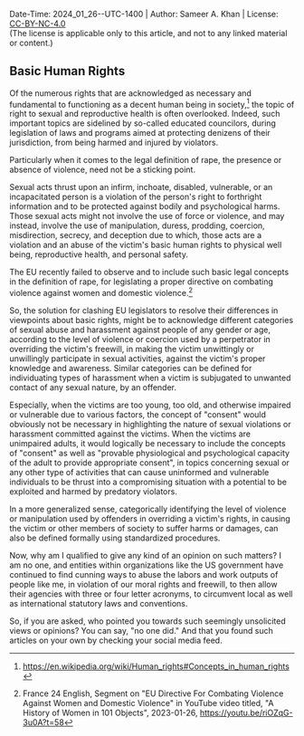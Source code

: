 Date-Time: 2024_01_26--UTC-1400 | Author: Sameer A. Khan | License: [CC-BY-NC-4.0](https://creativecommons.org/licenses/by-nc/4.0/deed.en) <br/>(The license is applicable only to this article, and not to any linked material or content.)

## Basic Human Rights

Of the numerous rights that are acknowledged as necessary and fundamental to functioning as a decent human being in society,[^1] the topic of right to sexual and reproductive health is often overlooked. Indeed, such important topics are sidelined by so-called educated councilors, during legislation of laws and programs aimed at protecting denizens of their jurisdiction, from being harmed and injured by violators. 

Particularly when it comes to the legal definition of rape, the presence or absence of violence, need not be a sticking point. 

Sexual acts thrust upon an infirm, inchoate, disabled, vulnerable, or an incapacitated person is a violation of the person's right to forthright information and to be protected against bodily and psychological harms. Those sexual acts might not involve the use of force or violence, and may instead, involve the use of manipulation, duress, prodding, coercion, misdirection, secrecy, and deception due to which, those acts are a violation and an abuse of the victim's basic human rights to physical well being, reproductive health, and personal safety. 

The EU recently failed to observe and to include such basic legal concepts in the definition of rape, for legislating a proper directive on combating violence against women and domestic violence.[^2] 

So, the solution for clashing EU legislators to resolve their differences in viewpoints about basic rights, might be to acknowledge different categories of sexual abuse and harassment against people of any gender or age, according to the level of violence or coercion used by a perpetrator in overriding the victim's freewill, in making the victim unwittingly or unwillingly participate in sexual activities, against the victim's proper knowledge and awareness. Similar categories can be defined for individuating types of harassment when a victim is subjugated to unwanted contact of any sexual nature, by an offender. 

Especially, when the victims are too young, too old, and otherwise impaired or vulnerable due to various factors, the concept of "consent" would obviously not be necessary in highlighting the nature of sexual violations or harassment committed against the victims. When the victims are unimpaired adults, it would logically be necessary to include the concepts of "consent" as well as "provable physiological and psychological capacity of the adult to provide appropriate consent", in topics concerning sexual or any other type of activities that can cause uninformed and vulnerable individuals to be thrust into a compromising situation with a potential to be exploited and harmed by predatory violators. 

In a more generalized sense, categorically identifying the level of violence or manipulation used by offenders in overriding a victim's rights, in causing the victim or other members of society to suffer harms or damages, can also be defined formally using standardized procedures. 

Now, why am I qualified to give any kind of an opinion on such matters? I am no one, and entities within organizations like the US government have continued to find cunning ways to abuse the labors and work outputs of people like me, in violation of our moral rights and freewill, to then allow their agencies with three or four letter acronyms, to circumvent local as well as international statutory laws and conventions.  

So, if you are asked, who pointed you towards such seemingly unsolicited views or opinions? You can say, "no one did." And that you found such articles on your own by checking your social media feed. 

[^1]: https://en.wikipedia.org/wiki/Human_rights#Concepts_in_human_rights

[^2]: France 24 English, Segment on "EU Directive For Combating Violence Against Women and Domestic Violence" in YouTube video titled, "A History of Women in 101 Objects", 2023-01-26, https://youtu.be/riOZqG-3u0A?t=58
